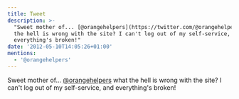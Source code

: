 ```yaml
---
title: Tweet
description: >-
  "Sweet mother of... [@orangehelpers](https://twitter.com/@orangehelpers) what
  the hell is wrong with the site? I can't log out of my self-service, and
  everything's broken!"
date: '2012-05-10T14:05:26+01:00'
mentions:
  - '@orangehelpers'
---
```

Sweet mother of... [@orangehelpers](https://twitter.com/@orangehelpers) what the hell is wrong with the site? I can't log out of my self-service, and everything's broken!
